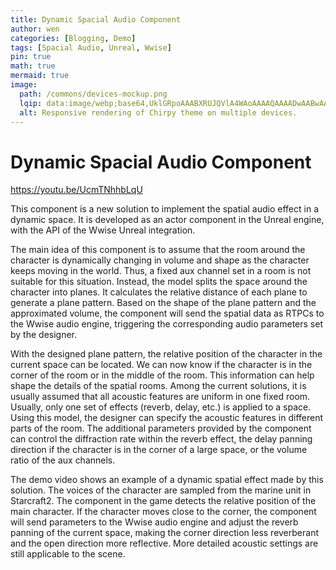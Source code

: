 ```yaml
---
title: Dynamic Spacial Audio Component
author: wen
categories: [Blogging, Demo]
tags: [Spacial Audio, Unreal, Wwise]
pin: true
math: true
mermaid: true
image:
  path: /commons/devices-mockup.png
  lqip: data:image/webp;base64,UklGRpoAAABXRUJQVlA4WAoAAAAQAAAADwAABwAAQUxQSDIAAAARL0AmbZurmr57yyIiqE8oiG0bejIYEQTgqiDA9vqnsUSI6H+oAERp2HZ65qP/VIAWAFZQOCBCAAAA8AEAnQEqEAAIAAVAfCWkAALp8sF8rgRgAP7o9FDvMCkMde9PK7euH5M1m6VWoDXf2FkP3BqV0ZYbO6NA/VFIAAAA
  alt: Responsive rendering of Chirpy theme on multiple devices.
---
```


# Dynamic Spacial Audio Component
<https://youtu.be/UcmTNhhbLqU>

This component is a new solution to implement the spatial audio effect in a dynamic space. 
It is developed as an actor component in the Unreal engine, with the API of the Wwise Unreal 
integration.

The main idea of this component is to assume that the room around the character is dynamically 
changing in volume and shape as the character keeps moving in the world. Thus, a fixed aux channel 
set in a room is not suitable for this situation. Instead, the model splits the space around the 
character into planes. It calculates the relative distance of each plane to generate a plane pattern. 
Based on the shape of the plane pattern and the approximated volume, the component will send the 
spatial data as RTPCs to the Wwise audio engine, triggering the corresponding audio parameters set 
by the designer.

With the designed plane pattern, the relative position of the character in the current space can be 
located. We can now know if the character is in the corner of the room or in the middle of the room. 
This information can help shape the details of the spatial rooms. Among the current solutions, it is 
usually assumed that all acoustic features are uniform in one fixed room. Usually, only one set of 
effects (reverb, delay, etc.) is applied to a space. Using this model, the designer can specify the 
acoustic features in different parts of the room. The additional parameters provided by the component 
can control the diffraction rate within the reverb effect, the delay panning direction if the 
character is in the corner of a large space, or the volume ratio of the aux channels.

The demo video shows an example of a dynamic spatial effect made by this solution. The voices of the 
character are sampled from the marine unit in Starcraft2. The component in the game detects the 
relative position of the main character. If the character moves close to the corner, the component 
will send parameters to the Wwise audio engine and adjust the reverb panning of the current space, 
making the corner direction less reverberant and the open direction more reflective. More detailed 
acoustic settings are still applicable to the scene.

